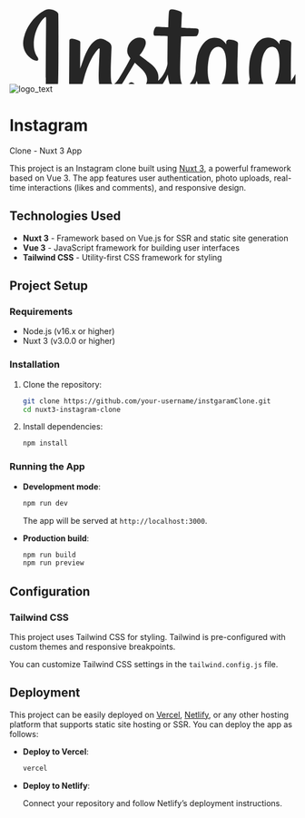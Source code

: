 <?xml version="1.0" encoding="UTF-8" standalone="no"?>
<svg
	xmlns:dc="http://purl.org/dc/elements/1.1/"
	xmlns:cc="http://creativecommons.org/ns#"
	xmlns:rdf="http://www.w3.org/1999/02/22-rdf-syntax-ns#"
	xmlns:svg="http://www.w3.org/2000/svg"
	xmlns="http://www.w3.org/2000/svg"
	width="840"
	height="300"
	version="1.1">
<path
	style="fill:#262626" 
	d="m 64.760239,49.107948 c -16.2103,6.7854 -34.030801,25.955 -39.659101,50.016996 -7.1278,30.487496 22.534301,43.379696 24.967201,39.152496 2.8635,-4.967 -5.3151,-6.6467 -6.9986,-22.465 -2.1758,-20.430692 7.3224,-43.259692 19.2762,-53.276392 2.222,-1.861 2.1163,0.7292 2.1163,5.5203 0,8.5676 -0.4734,85.479502 -0.4734,101.531102 0,21.7198 -0.8971,28.5785 -2.5083,35.3558 -1.6325,6.8681 -4.257,11.5088 -2.2683,13.2964 2.2219,1.9996 11.7086,-2.7567 17.2006,-10.4218 6.5857,-9.1931 8.891,-20.2335 9.3049,-32.2232 0.4999,-14.4532 0.4786,-37.38741 0.4999,-50.46891 0.02,-11.9977 0.2021,-47.129592 -0.2103,-68.249592 -0.1011,-5.1803 -14.4679,-10.6152 -21.2479,-7.7745 M 640.38672,150.75505 c -0.5226,11.2916 -3.0221,20.1175 -6.1242,26.3429 -6.0055,12.052 -18.4671,15.7943 -23.7581,-1.5309 -2.8834,-9.444 -3.0181,-25.2164 -0.9451,-38.39521 2.1102,-13.4255 8.0024,-23.5648 17.7592,-22.6504 9.6235,0.9039 14.128,13.3042 13.0682,36.23311 z m -162.23548,70.0559 c -0.1306,18.7617 -3.0834,35.2118 -9.4155,39.9896 -8.9809,6.7747 -21.0519,1.6929 -18.5524,-11.9977 2.2116,-12.1149 12.6709,-24.4873 27.9933,-39.6044 0,0 0.032,3.4474 -0.025,11.6125 z m -2.4528,-70.1652 c -0.5492,10.2844 -3.2154,20.616 -6.1242,26.4536 -6.0042,12.0519 -18.5564,15.8196 -23.7581,-1.5309 -3.5566,-11.8546 -2.7048,-27.1975 -0.9451,-36.86491 2.2835,-12.543 7.8185,-24.1794 17.7592,-24.1794 9.6648,0 14.4306,10.6033 13.0682,36.12241 z m -93.9833,-0.1573 c -0.5892,10.8922 -2.7141,19.9975 -6.1241,26.6109 -6.1695,11.969 -18.3751,15.7649 -23.7581,-1.5309 -3.8806,-12.4716 -2.5595,-29.47701 -0.9452,-38.66331 2.3956,-13.632 8.3944,-23.2968 17.7593,-22.381 9.6195,0.9398 14.2959,13.3028 13.0681,35.96511 z m 430.70378,12.7226 c -2.3516,0 -3.4247,2.4239 -4.3125,6.504 -3.0794,14.1866 -6.3161,17.3899 -10.49,17.3899 -4.6631,0 -8.853,-7.0246 -9.9301,-21.0866 -0.8465,-11.0572 -0.7105,-31.41391 0.372,-51.66341 0.2212,-4.1605 -0.9265,-8.277 -12.0857,-12.3309 -4.8018,-1.7437 -11.7818,-4.311196 -15.2571,4.0779 -9.8194,23.7007 -13.6614,42.51711 -14.5652,50.16101 -0.047,0.3956 -0.5319,0.4764 -0.6172,-0.4479 -0.5759,-6.1222 -1.8636,-17.24741 -2.0236,-40.62151 -0.031,-4.5605 -0.9971,-8.4424 -6.0308,-11.6205 -3.2661,-2.0622 -13.1842,-5.709496 -16.7555,-1.3704 -3.0941,3.5487 -6.6774,13.0988 -10.4007,24.4193 -3.026,9.2009 -5.1336,15.4251 -5.1336,15.4251 0,0 0.04,-24.8259 0.076,-34.2428 0.016,-3.5526 -2.4209,-4.7364 -3.1554,-4.951 -3.3074,-0.9599 -9.8235,-2.5635 -12.5896,-2.5635 -3.4127,0 -4.2485,1.9076 -4.2485,4.6871 0,0.3639 -0.5386,32.6857 -0.5386,55.28661 0,0.9817 0,2.0528 0.01,3.1906 -1.8876,10.3876 -8.0091,24.4886 -14.6665,24.4886 -6.6654,0 -9.8101,-5.8952 -9.8101,-32.839 0,-15.71831 0.4719,-22.55301 0.7039,-33.92141 0.1346,-6.5481 0.3946,-11.5765 0.3799,-12.7176 -0.049,-3.4993 -6.1001,-5.263 -8.9156,-5.9148 -2.8288,-0.6573 -5.287,-0.9119 -7.2066,-0.8026 -2.7168,0.1533 -4.6391,1.9357 -4.6391,4.3872 0,1.3144 0.015,3.8139 0.015,3.8139 -3.4993,-5.4989 -9.1275,-9.3262 -12.8722,-10.435296 -10.086,-2.995396 -20.6107,-0.3413 -28.5491,10.767296 -6.3095,8.8263 -10.11268,18.823 -11.60978,33.1856 -1.0944,10.50011 -0.7372,21.14791 1.2078,30.15281 -2.3502,10.161 -6.7134,14.3239 -11.4911,14.3239 -6.936,0 -11.9644,-11.3212 -11.3805,-30.9007 0.3852,-12.87821 2.9621,-21.91581 5.7789,-34.99061 1.2011,-5.5736 0.2253,-8.4917 -2.2223,-11.2885 -2.2449,-2.5648 -7.0279,-3.8752 -13.904,-2.2635 -4.8977,1.1491 -11.9003,2.3848 -18.3071,3.334 0,0 0.3866,-1.5424 0.7039,-4.2618 1.6663,-14.261292 -13.8307,-13.104192 -18.7751,-8.549096 -2.9514,2.719496 -4.9604,5.926896 -5.7229,11.693796 -1.2091,9.1516 6.2548,13.4681 6.2548,13.4681 -2.4489,11.2098 -8.4517,25.85361 -14.6492,36.44091 -3.3193,5.6724 -5.8588,9.8757 -9.1369,14.3439 -0.012,-1.6638 -0.021,-3.3274 -0.027,-4.9834 -0.075,-23.56751 0.2386,-42.11591 0.3772,-48.80131 0.1347,-6.548 0.3973,-11.4431 0.3826,-12.5842 -0.037,-2.5595 -1.5317,-3.526 -4.6404,-4.7498 -2.7488,-1.0824 -5.9989,-1.8316 -9.3702,-2.0929 -4.2552,-0.3319 -6.8187,1.925 -6.7521,4.5938 0.013,0.5039 0.013,3.598 0.013,3.598 -3.4994,-5.499 -9.1276,-9.3262 -12.8722,-10.435396 -10.0861,-2.994096 -20.6107,-0.3399 -28.5492,10.767296 -6.3081,8.8263 -10.4393,21.2119 -11.6098,33.0763 -1.0904,11.05771 -0.8891,20.45471 0.5973,28.37051 -1.6037,7.9266 -6.2148,16.2156 -11.4285,16.2156 -6.6654,0 -10.458,-5.8953 -10.458,-32.839 0,-15.71831 0.4719,-22.55301 0.7039,-33.92021 0.1346,-6.548 0.3946,-11.5777 0.3799,-12.7175 -0.049,-3.4993 -6.1002,-5.263 -8.9156,-5.9162 -2.9461,-0.6812 -5.4896,-0.9318 -7.4426,-0.7879 -2.5768,0.192 -4.3885,2.4996 -4.3885,4.2206 l 0,3.9659 c -3.4993,-5.499 -9.1275,-9.3262 -12.8722,-10.435396 -10.086,-2.994096 -20.552,-0.2972 -28.5491,10.767296 -5.215,7.2146 -9.4369,15.2131 -11.6098,32.919 -0.6279,5.11671 -0.9052,9.90811 -0.8692,14.38661 -2.0796,12.7179 -11.2645,27.376 -18.7777,27.376 -4.3965,0 -8.5837,-8.5275 -8.5837,-26.7015 0,-24.20871 1.4984,-58.676706 1.7517,-61.998702 0,0 9.4928,-0.1613 11.3312,-0.1827 4.735,-0.052 9.0236,0.06 15.3303,-0.2626 3.1634,-0.1613 6.2108,-11.5138 2.9461,-12.9188 -1.4797,-0.6359 -11.9377,-1.1931 -16.0835,-1.2811 -3.486,-0.079 -13.1908,-0.7972 -13.1908,-0.7972 0,0 0.8705,-22.8783 1.0731,-25.2951 0.172,-2.0143 -2.4342,-3.0514 -3.9286,-3.6807 -3.6339,-1.537 -6.8853,-2.2729 -10.7392,-3.0674 -5.3244,-1.0984 -7.7399,-0.024 -8.2118,4.4698 -0.7105,6.8201 -1.0785,26.7962 -1.0785,26.7962 -3.9072,0 -17.254,-0.7638 -21.1625,-0.7638 -3.6313,0 -7.5506,15.617 -2.5302,15.8089 5.7762,0.224 15.8423,0.4173 22.5156,0.6186 0,0 -0.2972,35.035892 -0.2972,45.852492 0,1.1508 0.01,2.259 0.012,3.3343 -3.6727,19.14301 -16.6088,29.48361 -16.6088,29.48361 2.7781,-12.6642 -2.8968,-22.1744 -13.1188,-30.22481 -3.766,-2.9666 -11.2006,-8.5828 -19.519,-14.7372 0,0 4.8178,-4.7484 9.0903,-14.3012 3.0274,-6.7667 3.1581,-14.5106 -4.2725,-16.218196 -12.2777,-2.823496 -22.401,6.193396 -25.4205,15.819596 -2.3395,7.4572 -1.0917,12.9908 3.4914,18.739 0.3346,0.42 0.6972,0.8492 1.0718,1.2811 -2.7715,5.3419 -6.5788,12.5339 -9.8035,18.11121 -8.9503,15.485 -15.7116,27.7333 -20.8213,27.7333 -4.0846,0 -4.0299,-12.4352 -4.0299,-24.078 0,-10.03711 0.7412,-25.12721 1.3331,-40.75081 0.1959,-5.167 -2.3876,-8.1105 -6.7187,-10.7766 -2.6315,-1.6197 -8.2478,-4.8044 -11.5005,-4.8044 -4.8686,0 -18.915,0.6625 -32.1871,39.0538 -1.6726,4.8389 -4.9585,13.65601 -4.9585,13.65601 l 0.2828,-46.16711 c 0,-1.0824 -0.5765,-2.1289 -1.8965,-2.8448 -2.2365,-1.2144 -8.2099,-3.6979 -13.5214,-3.6979 -2.5307,0 -3.7936,1.1771 -3.7936,3.5233 l -0.4633,72.22881 c 0,5.488 0.1431,11.8903 0.6857,14.6905 0.5406,2.8037 1.4164,5.0845 2.5011,6.4415 1.0831,1.3544 2.336,2.3876 4.4017,2.814 1.9226,0.3958 12.4503,1.7477 12.9975,-2.2755 0.6556,-4.8215 0.6807,-10.0366 6.2088,-29.4864 8.6061,-30.28081 19.8269,-45.05531 25.1018,-50.30231 0.9223,-0.9171 1.9754,-0.9718 1.9247,0.5292 -0.2252,6.6388 -1.0171,23.2276 -1.5502,37.32091 -1.4289,37.7154 5.4322,44.706 15.2371,44.706 7.5012,0 18.0752,-7.4533 29.4103,-26.3202 7.0667,-11.7576 13.928,-23.2862 18.8577,-31.59531 3.4354,3.1802 7.2906,6.60301 11.1432,10.25951 8.9529,8.4973 11.8924,16.5715 9.9421,24.2313 -1.4917,5.8557 -7.1093,11.8904 -17.1074,6.0249 -2.9141,-1.7112 -4.1579,-3.0333 -7.088,-4.9625 -1.5743,-1.0364 -3.9779,-1.3462 -5.4189,-0.2605 -3.7433,2.8224 -5.8842,6.4123 -7.1066,10.8568 -1.1891,4.3247 3.142,6.6108 7.6318,8.6104 3.8659,1.721 12.175,3.2805 17.474,3.4581 20.6467,0.6905 37.1862,-9.9689 48.6999,-37.4648 2.061,23.7461 10.8326,37.1835 26.0724,37.1835 10.1887,0 20.404,-13.1698 24.8712,-26.1256 1.2824,5.2812 3.1807,9.8737 5.6322,13.7573 11.7431,18.6058 34.524,14.6012 45.9672,-1.1981 3.538,-4.8819 4.0765,-6.6362 4.0765,-6.6362 1.669,14.9184 13.6827,20.1308 20.5614,20.1308 7.7039,0 15.6583,-3.642 21.2332,-16.1929 0.6533,1.3621 1.3664,2.6629 2.145,3.896 11.743,18.6058 34.524,14.6012 45.9671,-1.1981 0.5399,-0.7411 1.0078,-1.4134 1.4171,-2.0168 l 0.3359,9.7991 c 0,0 -6.5281,5.9885 -10.5353,9.6622 -17.6366,16.1809 -31.0473,28.4572 -32.0338,42.7531 -1.2664,18.2285 13.5174,25.0032 24.7019,25.891 11.8777,0.9426 22.0491,-5.6187 28.3012,-14.8012 5.4989,-8.0823 9.0983,-25.4777 8.8343,-42.6584 -0.1053,-6.8799 -0.2786,-15.6277 -0.4146,-25.0045 6.1988,-7.1986 13.1828,-16.2969 19.6136,-26.9468 7.008,-11.6061 14.5185,-27.19211 18.3644,-39.32181 0,0 6.5255,0.056 13.4894,-0.3999 2.2276,-0.1453 2.8675,0.3092 2.4556,1.9423 -0.4973,1.9729 -8.7983,33.99081 -1.2225,55.32001 5.1857,14.6012 16.8755,19.2989 23.8061,19.2989 8.1131,0 15.8743,-6.1269 20.03348,-15.225 0.5012,1.0143 1.0251,1.9958 1.597,2.9019 11.7431,18.6058 34.4441,14.5772 45.9672,-1.1981 2.6008,-3.5592 4.0765,-6.6362 4.0765,-6.6362 2.4729,15.4397 14.4799,20.2094 21.3572,20.2094 7.164,0 13.9627,-2.9369 19.479,-15.9889 0.2306,5.7468 0.5932,10.4459 1.1664,11.9274 0.3493,0.906 2.3849,2.0434 3.8659,2.5927 6.5534,2.4302 13.2375,1.281 15.7103,0.7811 1.713,-0.3467 3.0488,-1.721 3.2314,-5.2698 0.4799,-9.3181 0.1853,-24.9739 3.0101,-36.609 4.7418,-19.52691 9.1649,-27.10141 11.2632,-30.85131 1.1744,-2.101 2.4995,-2.4476 2.5475,-0.224 0.099,4.4991 0.3226,17.7113 2.1596,35.46251 1.349,13.0554 3.1514,20.772 4.5364,23.2142 3.9526,6.984 8.8343,7.3147 12.8096,7.3147 2.5288,0 7.8171,-0.6988 7.3439,-5.1432 -0.2306,-2.1663 0.1733,-15.5544 4.8484,-34.792 3.0527,-12.56281 8.1424,-23.91411 9.9781,-28.06391 0.6772,-1.5304 0.9918,-0.324 0.9811,-0.089 -0.3866,8.6517 -1.2544,36.95031 2.2702,52.42731 4.7778,20.9666 18.5991,23.3128 23.4155,23.3128 10.282,0 18.6911,-7.8214 21.5239,-28.4012 0.6825,-4.9526 -0.328,-8.7768 -3.3554,-8.7768"
	/>
</svg>
![logo_text](https://github.com/user-attachments/assets/8e07cabb-616d-42ab-9203-d7fb14cd726c)

# Instagram
 Clone - Nuxt 3 App

This project is an Instagram clone built using [Nuxt 3](https://v3.nuxtjs.org/), a powerful framework based on Vue 3. The app features user authentication, photo uploads, real-time interactions (likes and comments), and responsive design.

## Technologies Used

- **Nuxt 3** - Framework based on Vue.js for SSR and static site generation
- **Vue 3** - JavaScript framework for building user interfaces
- **Tailwind CSS** - Utility-first CSS framework for styling

## Project Setup

### Requirements

- Node.js (v16.x or higher)
- Nuxt 3 (v3.0.0 or higher)

### Installation

1. Clone the repository:

   ```bash
   git clone https://github.com/your-username/instgaramClone.git
   cd nuxt3-instagram-clone
   ```

2. Install dependencies:

   ```bash
   npm install
   ```

### Running the App

- **Development mode**:

  ```bash
  npm run dev
  ```

  The app will be served at `http://localhost:3000`.

- **Production build**:

  ```bash
  npm run build
  npm run preview
  ```

## Configuration

### Tailwind CSS

This project uses Tailwind CSS for styling. Tailwind is pre-configured with custom themes and responsive breakpoints.

You can customize Tailwind CSS settings in the `tailwind.config.js` file.

## Deployment

This project can be easily deployed on [Vercel](https://vercel.com/), [Netlify](https://www.netlify.com/), or any other hosting platform that supports static site hosting or SSR. You can deploy the app as follows:

- **Deploy to Vercel**:

  ```bash
  vercel
  ```

- **Deploy to Netlify**:

  Connect your repository and follow Netlify’s deployment instructions.
